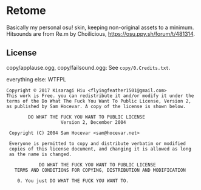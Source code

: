 # Retome
Basically my personal osu! skin, keeping non-original assets to a minimum.
Hitsounds are from Re.m by Choilicious, <https://osu.ppy.sh/forum/t/481314>.

## License
copy/applause.ogg, copy/failsound.ogg:
See `copy/0.Credits.txt`.

everything else:
WTFPL

```
Copyright © 2017 Kisaragi Hiu <flyingfeather1501@gmail.com>
This work is Free. you can redistribute it and/or modify it under the terms of the Do What The Fuck You Want To Public License, Version 2, as published by Sam Hocevar. A copy of the license is shown below.

        DO WHAT THE FUCK YOU WANT TO PUBLIC LICENSE 
                    Version 2, December 2004 

 Copyright (C) 2004 Sam Hocevar <sam@hocevar.net>

 Everyone is permitted to copy and distribute verbatim or modified 
 copies of this license document, and changing it is allowed as long 
 as the name is changed. 

            DO WHAT THE FUCK YOU WANT TO PUBLIC LICENSE 
   TERMS AND CONDITIONS FOR COPYING, DISTRIBUTION AND MODIFICATION 

    0. You just DO WHAT THE FUCK YOU WANT TO.
```
